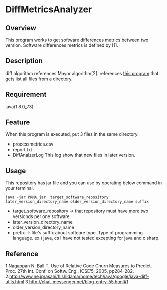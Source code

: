 # DiffMetricsAnalyzer

## Overview
This program works to get software differences metrics between two version.
Software differences metrics is defined by [1].

## Description
diff algorithm references Mayor algorithm[2].
references [this program](http://chat-messenger.net/blog-entry-55.html) that gets list all files from a directory.

## Requirement
java(1.8.0_73)

## Feature
When this program is executed, put 3 files in the same directory.
- processmetrics.csv
- report.txt
- DiffAnalzerLog
	This log show that new files in later version.


## Usage
This repository has jar file and you can use by operating below command in your terminal.

    java -jar PRMA.jar  target_software_repository later_version_directory_name older_version_directory_name suffix


- target_software_repository  ->  that repository must have more two versionds per one software.
- later_version_directory_name
- older_version_directory_name
- prefix  ->  file's suffix about softeare type. Type of programming language.	ex.) java, cs
I have not tested excepting for java and c sharp.

## Reference
1.Nagappan N, Ball T. Use of Relative Code Churn Measures to Predict. Proc. 27th Int. Conf. on Softw. Eng., ICSE’5, 2005, pp284-282.
2.http://www.ne.jp/asahi/hishidama/home/tech/java/google/java-diff-utils.html
3.http://chat-messenger.net/blog-entry-55.html#1